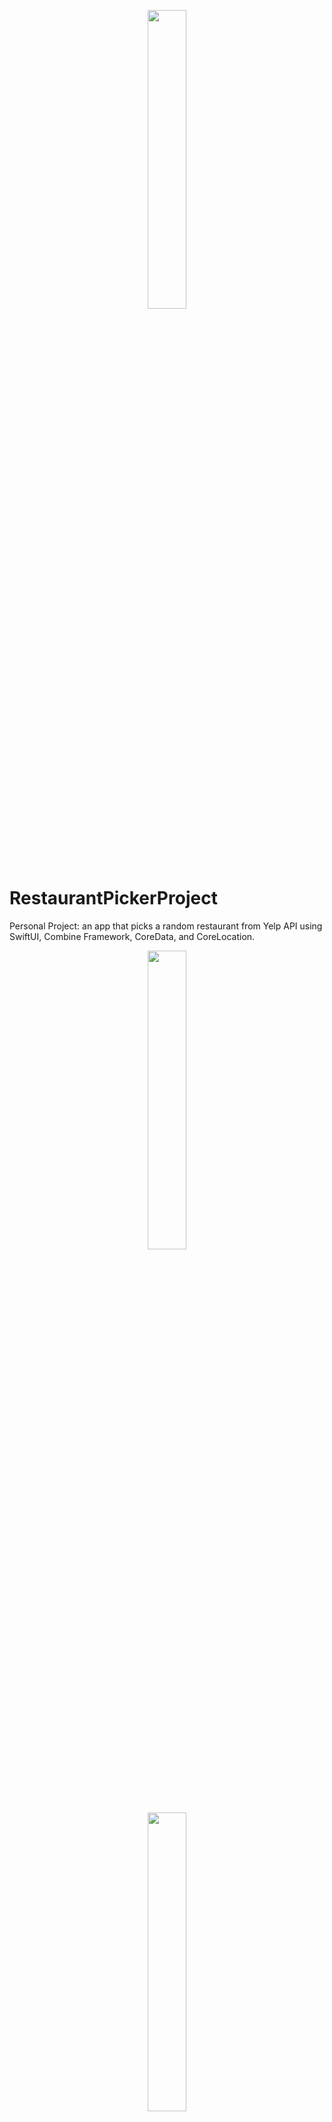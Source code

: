 <p align="center">

<img src= "https://user-images.githubusercontent.com/104851148/184946228-803f6e57-4c2e-4689-a84e-eb8671ba1267.gif" width="35%" height="35%"/>


</p>

# RestaurantPickerProject
Personal Project: an app that picks a random restaurant from Yelp API using SwiftUI, Combine Framework, CoreData, and CoreLocation.  

<p align="center">
<img src="https://user-images.githubusercontent.com/104851148/184946765-45557413-5d70-4d93-a640-e53193a38b5e.gif" width="35%" height="35%"/>
</p>
<p align="center">
<img src="https://user-images.githubusercontent.com/104851148/184688888-59808c6a-689c-4caf-b623-41f6d96513e7.png" width="35%" height="35%"/>
</p>

